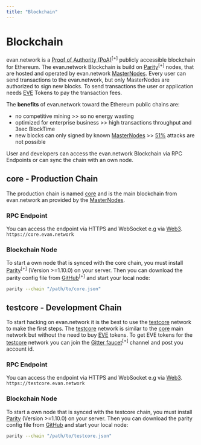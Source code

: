 ```yaml
---
title: "Blockchain"
---
```

# Blockchain

evan.network is a [Proof of Authority (PoA)](https://en.wikipedia.org/wiki/Proof-of-authority)<sup>[+]</sup> publicly accessible blockchain for Ethereum. The evan.network Blockchain is build on [Parity](https://parity.io/)<sup>[+]</sup> nodes, that are hosted and operated by evan.network [MasterNodes](/doc/masternode). Every user can send transactions to the evan.network, but only MasterNodes are authorized to sign new blocks. To send transactions the user or application needs [EVE](/doc/eve) Tokens to pay the transaction fees.

The **benefits** of evan.network toward the Ethereum public chains are:
* no competitive mining >> so no energy wasting
* optimized for enterprise business >> high transactions throughput and 3sec BlockTime  
* new blocks can only signed by known [MasterNodes](/doc/masternode) >> [51%](https://learncryptography.com/cryptocurrency/51-attack) attacks are not possible

User and developers can access the evan.network Blockchain via RPC Endpoints or can sync the chain with an own node.

## core - Production Chain

The production chain is named [core](/doc/resources) and is the main blockchain from evan.network an provided by the [MasterNodes](/doc/masternode).

### RPC Endpoint
You can access the endpoint via HTTPS and WebSocket e.g via [Web3](/dev/web3).
`https://core.evan.network`

### Blockchain Node
To start a own node that is synced with the core chain, you must install [Parity](https://parity.io/)<sup>[+]</sup> (Version >=1.10.0) on your server. Then you can download the parity config file from [GitHub](https://github.com/evannetwork/core-config)<sup>[+]</sup> and start your local node:
```bash
parity --chain "/path/to/core.json"
```

## testcore - Development Chain

To start hacking on evan.network it is the best to use the [testcore](/doc/resources) network to make the first steps. The [testcore](/doc/resources) network is similar to the [core](/doc/resources) main network but without the need to buy [EVE](/doc/eve) tokens. To get EVE tokens for the [testcore](/doc/resources) network you can join the [Gitter faucet](https://gitter.im/evannetwork/faucet)<sup>[+]</sup> channel and post you account id.

### RPC Endpoint
You can access the endpoint via HTTPS and WebSocket e.g via [Web3](/dev/web3).
`https://testcore.evan.network`

### Blockchain Node
To start a own node that is synced with the testcore chain, you must install [Parity](https://www.parity.io/) (Version >=1.10.0) on your server. Then you can download the parity config file from [GitHub](https://github.com/evannetwork/testcore-config) and start your local node:
```bash
parity --chain "/path/to/testcore.json"
```
